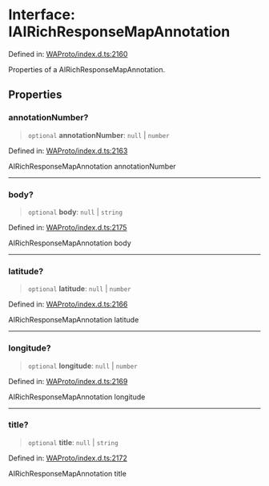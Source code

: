 # Interface: IAIRichResponseMapAnnotation

Defined in: [WAProto/index.d.ts:2160](https://github.com/Fokusdotid/Baileys/blob/a954da2ee3c892812cf9528a5a214092693c872f/WAProto/index.d.ts#L2160)

Properties of a AIRichResponseMapAnnotation.

## Properties

### annotationNumber?

> `optional` **annotationNumber**: `null` \| `number`

Defined in: [WAProto/index.d.ts:2163](https://github.com/Fokusdotid/Baileys/blob/a954da2ee3c892812cf9528a5a214092693c872f/WAProto/index.d.ts#L2163)

AIRichResponseMapAnnotation annotationNumber

***

### body?

> `optional` **body**: `null` \| `string`

Defined in: [WAProto/index.d.ts:2175](https://github.com/Fokusdotid/Baileys/blob/a954da2ee3c892812cf9528a5a214092693c872f/WAProto/index.d.ts#L2175)

AIRichResponseMapAnnotation body

***

### latitude?

> `optional` **latitude**: `null` \| `number`

Defined in: [WAProto/index.d.ts:2166](https://github.com/Fokusdotid/Baileys/blob/a954da2ee3c892812cf9528a5a214092693c872f/WAProto/index.d.ts#L2166)

AIRichResponseMapAnnotation latitude

***

### longitude?

> `optional` **longitude**: `null` \| `number`

Defined in: [WAProto/index.d.ts:2169](https://github.com/Fokusdotid/Baileys/blob/a954da2ee3c892812cf9528a5a214092693c872f/WAProto/index.d.ts#L2169)

AIRichResponseMapAnnotation longitude

***

### title?

> `optional` **title**: `null` \| `string`

Defined in: [WAProto/index.d.ts:2172](https://github.com/Fokusdotid/Baileys/blob/a954da2ee3c892812cf9528a5a214092693c872f/WAProto/index.d.ts#L2172)

AIRichResponseMapAnnotation title
